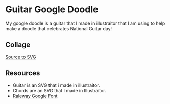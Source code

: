 # Guitar Google Doodle
My google doodle is a guitar that I made in illustraitor that I am using to help make a doodle that celebrates National Guitar day!

## Collage
[Source to SVG](https://www.figma.com/file/zcda73r0D975vHoNoQWQ9A/Web-2-SVG-s?node-id=0%3A1)

## Resources
* Guitar is an SVG that i made in illustraitor.
* Chords are an SVG that I made in Illustraitor.
* [Raleway Google Font](<https://fonts.googleapis.com/css2?family=Raleway:wght@500&display=swap> )
